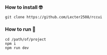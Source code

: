 ### How to install 🤓

```code
git clone https://github.com/Lecter2508/rccui
```

### How to run 👾
```code
cd /path/of/project
npm i
npm run dev
```
